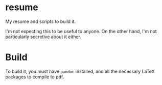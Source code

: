 # resume

My resume and scripts to build it.

I'm not expecting this to be useful to anyone.
On the other hand, I'm not particularly secretive about it either.

# Build

To build it, you must have `pandoc` installed, and all the necessary LaTeX
packages to compile to pdf.
